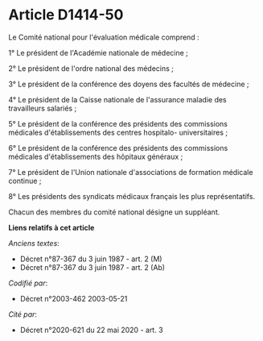 # Article D1414-50

Le Comité national pour l'évaluation médicale comprend :

1° Le président de l'Académie nationale de médecine ;

2° Le président de l'ordre national des médecins ;

3° Le président de la conférence des doyens des facultés de médecine ;

4° Le président de la Caisse nationale de l'assurance maladie des travailleurs salariés ;

5° Le président de la conférence des présidents des commissions médicales d'établissements des centres hospitalo-
universitaires ;

6° Le président de la conférence des présidents des commissions médicales d'établissements des hôpitaux généraux ;

7° Le président de l'Union nationale d'associations de formation médicale continue ;

8° Les présidents des syndicats médicaux français les plus représentatifs.

Chacun des membres du comité national désigne un suppléant.

**Liens relatifs à cet article**

_Anciens textes_:

  - Décret n°87-367 du 3 juin 1987 - art. 2 (M)
  - Décret n°87-367 du 3 juin 1987 - art. 2 (Ab)

_Codifié par_:

  - Décret n°2003-462 2003-05-21

_Cité par_:

  - Décret n°2020-621 du 22 mai 2020 - art. 3
